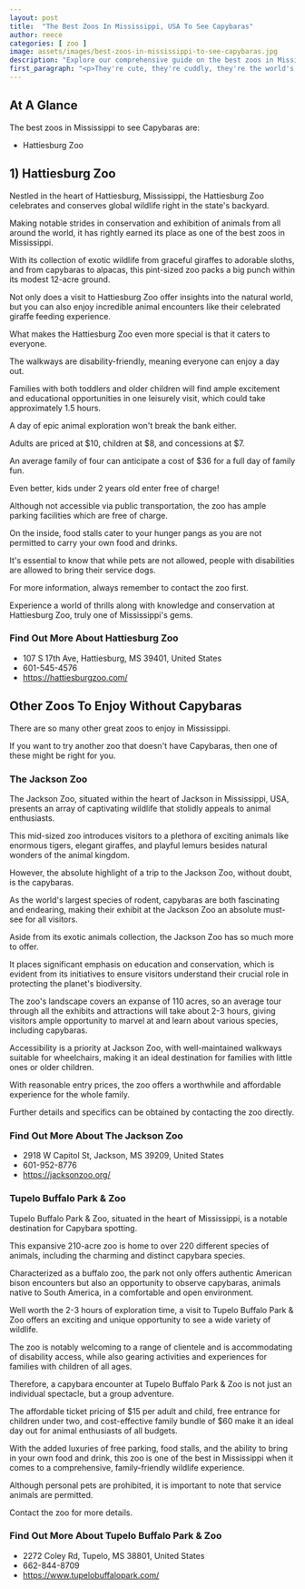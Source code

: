```yaml
---
layout: post
title:  "The Best Zoos In Mississippi, USA To See Capybaras"
author: reece
categories: [ zoo ]
image: assets/images/best-zoos-in-mississippi-to-see-capybaras.jpg
description: "Explore our comprehensive guide on the best zoos in Mississippi to spot and learn about Capybaras. Get insider tips, opening times, and fun facts about these adorable creatures in their unique habitats. Perfect for families or solo explorers alike!"
first_paragraph: "<p>They're cute, they're cuddly, they're the world's largest rodents, and we can't help but fall in love with them.</p><p>Capybaras, the gentle giants of the rodent world, are an increasingly popular sight in zoos everywhere.</p><p>But where can you have the best capybara-watching experience in the Magnolia State? Welcome to our definitive guide to the best zoos in Mississippi for capybara encounters.</p><p>Read on to discover where you can get up close and personal with these adorable critters and immerse yourself in the captivating world of capybaras.</p>"
---
```


<div class="overview" markdown="1"> 

## At A Glance 

The best zoos in Mississippi to see Capybaras are: 

- Hattiesburg Zoo



</div>


## 1) Hattiesburg Zoo

Nestled in the heart of Hattiesburg, Mississippi, the Hattiesburg Zoo celebrates and conserves global wildlife right in the state's backyard. 

Making notable strides in conservation and exhibition of animals from all around the world, it has rightly earned its place as one of the best zoos in Mississippi. 

With its collection of exotic wildlife from graceful giraffes to adorable sloths, and from capybaras to alpacas, this pint-sized zoo packs a big punch within its modest 12-acre ground.

Not only does a visit to Hattiesburg Zoo offer insights into the natural world, but you can also enjoy incredible animal encounters like their celebrated giraffe feeding experience. 

What makes the Hattiesburg Zoo even more special is that it caters to everyone. 

The walkways are disability-friendly, meaning everyone can enjoy a day out. 

Families with both toddlers and older children will find ample excitement and educational opportunities in one leisurely visit, which could take approximately 1.5 hours.

A day of epic animal exploration won't break the bank either. 

Adults are priced at $10, children at $8, and concessions at $7. 

An average family of four can anticipate a cost of $36 for a full day of family fun. 

Even better, kids under 2 years old enter free of charge! 

Although not accessible via public transportation, the zoo has ample parking facilities which are free of charge. 

On the inside, food stalls cater to your hunger pangs as you are not permitted to carry your own food and drinks. 

It's essential to know that while pets are not allowed, people with disabilities are allowed to bring their service dogs. 

For more information, always remember to contact the zoo first. 



Experience a world of thrills along with knowledge and conservation at Hattiesburg Zoo, truly one of Mississippi's gems.

<div class="find-out-more" markdown="1">

### Find Out More About Hattiesburg Zoo

- 107 S 17th Ave, Hattiesburg, MS 39401, United States
- 601-545-4576
- https://hattiesburgzoo.com/


</div>





## Other Zoos To Enjoy Without Capybaras

There are so many other great zoos to enjoy in Mississippi. 

If you want to try another zoo that doesn't have Capybaras, then one of these might be right for you.

### The Jackson Zoo

The Jackson Zoo, situated within the heart of Jackson in Mississippi, USA, presents an array of captivating wildlife that stolidly appeals to animal enthusiasts. 

This mid-sized zoo introduces visitors to a plethora of exciting animals like enormous tigers, elegant giraffes, and playful lemurs besides natural wonders of the animal kingdom. 

However, the absolute highlight of a trip to the Jackson Zoo, without doubt, is the capybaras. 

As the world's largest species of rodent, capybaras are both fascinating and endearing, making their exhibit at the Jackson Zoo an absolute must-see for all visitors.

Aside from its exotic animals collection, the Jackson Zoo has so much more to offer. 

It places significant emphasis on education and conservation, which is evident from its initiatives to ensure visitors understand their crucial role in protecting the planet's biodiversity. 

The zoo's landscape covers an expanse of 110 acres, so an average tour through all the exhibits and attractions will take about 2-3 hours, giving visitors ample opportunity to marvel at and learn about various species, including capybaras. 

Accessibility is a priority at Jackson Zoo, with well-maintained walkways suitable for wheelchairs, making it an ideal destination for families with little ones or older children. 

With reasonable entry prices, the zoo offers a worthwhile and affordable experience for the whole family. 

Further details and specifics can be obtained by contacting the zoo directly.

<div class="find-out-more" markdown="1">

### Find Out More About The Jackson Zoo

- 2918 W Capitol St, Jackson, MS 39209, United States
- 601-952-8776
- https://jacksonzoo.org/


</div>




### Tupelo Buffalo Park & Zoo

Tupelo Buffalo Park & Zoo, situated in the heart of Mississippi, is a notable destination for Capybara spotting. 

This expansive 210-acre zoo is home to over 220 different species of animals, including the charming and distinct capybara species. 

Characterized as a buffalo zoo, the park not only offers authentic American bison encounters but also an opportunity to observe capybaras, animals native to South America, in a comfortable and open environment. 

Well worth the 2-3 hours of exploration time, a visit to Tupelo Buffalo Park & Zoo offers an exciting and unique opportunity to see a wide variety of wildlife.

The zoo is notably welcoming to a range of clientele and is accommodating of disability access, while also gearing activities and experiences for families with children of all ages. 

Therefore, a capybara encounter at Tupelo Buffalo Park & Zoo is not just an individual spectacle, but a group adventure. 

The affordable ticket pricing of $15 per adult and child, free entrance for children under two, and cost-effective family bundle of $60 make it an ideal day out for animal enthusiasts of all budgets. 

With the added luxuries of free parking, food stalls, and the ability to bring in your own food and drink, this zoo is one of the best in Mississippi when it comes to a comprehensive, family-friendly wildlife experience. 

Although personal pets are prohibited, it is important to note that service animals are permitted. 

Contact the zoo for more details.

<div class="find-out-more" markdown="1">

### Find Out More About Tupelo Buffalo Park & Zoo

- 2272 Coley Rd, Tupelo, MS 38801, United States
- 662-844-8709
- https://www.tupelobuffalopark.com/


</div>



